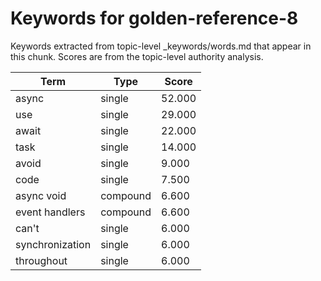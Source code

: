 # Keywords for golden-reference-8

Keywords extracted from topic-level _keywords/words.md that appear in this chunk.
Scores are from the topic-level authority analysis.

| Term | Type | Score |
|------|------|-------|
| async | single | 52.000 |
| use | single | 29.000 |
| await | single | 22.000 |
| task | single | 14.000 |
| avoid | single | 9.000 |
| code | single | 7.500 |
| async void | compound | 6.600 |
| event handlers | compound | 6.600 |
| can't | single | 6.000 |
| synchronization | single | 6.000 |
| throughout | single | 6.000 |
